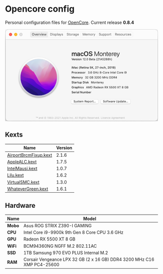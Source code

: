 # Opencore config
Personal configuration files for [OpenCore](https://github.com/acidanthera/OpenCorePkg).
Current release **0.8.4**

![About](./About.png)

## Kexts

Name | Version 
------------ | -------------
[AirportBrcmFixup.kext](https://github.com/acidanthera/AirportBrcmFixup)|2.1.6
[AppleALC.kext](https://github.com/acidanthera/AppleALC)                |1.7.5
[IntelMausi.kext](https://github.com/acidanthera/IntelMausi)             |1.0.7
[Lilu.kext](https://github.com/acidanthera/Lilu)                        |1.6.2
[VirtualSMC.kext](https://github.com/acidanthera/VirtualSMC)            |1.3.0
[WhateverGreen.kext](https://github.com/acidanthera/WhateverGreen)      |1.6.1

## Hardware

Name | Model
------------ | -------------
**Mobo**  | Asus ROG STRIX Z390-I GAMING
**CPU** | Intel Core i9-9900k 9th Gen 8 Core CPU 3.6 GHz
**GPU**  | Radeon RX 5500 XT 8 GB
**WiFi**  | BCM94360NG NGFF M.2 802.11AC
**SSD** | 1TB Samsung 970 EVO PLUS Internal M.2
**RAM** | Corsair Vengeance LPX 32 GB (2 x 16 GB) DDR4 3200 MHz C16 XMP PC4-25600
